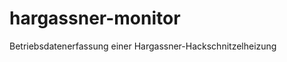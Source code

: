hargassner-monitor
==================

Betriebsdatenerfassung einer Hargassner-Hackschnitzelheizung
